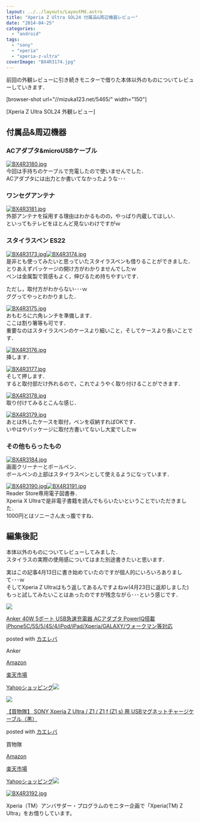 ```yaml
---
layout: ../../layouts/LayoutMd.astro
title: "Xperia Z Ultra SOL24 付属品&周辺機器レビュー"
date: "2014-04-25"
categories: 
  - "android"
tags: 
  - "sony"
  - "xperia"
  - "xperia-z-ultra"
coverImage: "BX4R3174.jpg"
---
```


前回の外観レビューに引き続きモニターで借りた本体以外のものについてレビューしていきます．

\[browser-shot url="//mizuka123.net/5465/" width="150"\]

[Xperia Z Ultra SOL24 外観レビュー]

## 付属品&周辺機器

### ACアダプタ&microUSBケーブル

[![BX4R3180.jpg](/wp/images/13691784145_6342fa4718_b.jpg)](http://www.flickr.com/photos/67522130@N08/13691784145/ "BX4R3180.jpg")  
今回は手持ちのケーブルで充電したので使いませんでした．  
ACアダプタには出力とか書いてなかったような･･･

### ワンセグアンテナ

[![BX4R3181.jpg](/wp/images/13691787675_87eaa00ee4_b.jpg)](http://www.flickr.com/photos/67522130@N08/13691787675/ "BX4R3181.jpg")  
外部アンテナを採用する理由はわかるものの，やっぱり内蔵してほしい．  
といってもテレビをほとんど見ないわけですがｗ

### スタイラスペン ES22

[![BX4R3173.jpg](/wp/images/13691785603_40411045f8_b.jpg)](http://www.flickr.com/photos/67522130@N08/13691785603/ "BX4R3173.jpg")[![BX4R3174.jpg](/wp/images/13692105474_5bda1459dd_b.jpg)](http://www.flickr.com/photos/67522130@N08/13692105474/ "BX4R3174.jpg")  
是非とも使ってみたいと思っていたスタイラスペンも借りることができました．  
とりあえずパッケージの開け方がわかりませんでしたｗ  
ペンは金属製で質感もよく，伸びるため持ちやすいです．

ただし，取付方がわからない･･･ｗ  
ググってやっとわかりました．

[![BX4R3175.jpg](/wp/images/13691795333_1f65015ef7_b.jpg)](http://www.flickr.com/photos/67522130@N08/13691795333/ "BX4R3175.jpg")  
おもむろに六角レンチを準備します．  
ここは割り箸等も可です．  
重要なのはスタイラスペンのケースより細いこと，そしてケースより長いことです．

[![BX4R3176.jpg](/wp/images/13691799213_95b97cd76c_b.jpg)](http://www.flickr.com/photos/67522130@N08/13691799213/ "BX4R3176.jpg")  
挿します．

[![BX4R3177.jpg](/wp/images/13692117554_462f9a9f4f_b.jpg)](http://www.flickr.com/photos/67522130@N08/13692117554/ "BX4R3177.jpg")  
そして押します．  
すると取付部だけ外れるので，これでようやく取り付けることができます．

[![BX4R3178.jpg](/wp/images/13691776135_d6ae312d86_b.jpg)](http://www.flickr.com/photos/67522130@N08/13691776135/ "BX4R3178.jpg")  
取り付けてみるとこんな感じ．

[![BX4R3179.jpg](/wp/images/13691810523_f933104835_b.jpg)](http://www.flickr.com/photos/67522130@N08/13691810523/ "BX4R3179.jpg")  
あとは外したケースを取付，ペンを収納すればOKです．  
いやはやパッケージに取付方書いてないし大変でしたｗ

### その他もらったもの

[![BX4R3184.jpg](/wp/images/13692137834_e31bbfcb64_b.jpg)](http://www.flickr.com/photos/67522130@N08/13692137834/ "BX4R3184.jpg")  
画面クリーナーとボールペン．  
ボールペンの上部はスタイラスペンとして使えるようになっています．

[![BX4R3190.jpg](/wp/images/13691797095_50ccdfb2bb_b.jpg)](http://www.flickr.com/photos/67522130@N08/13691797095/ "BX4R3190.jpg")[![BX4R3191.jpg](/wp/images/13691832883_2502b96ca3_b.jpg)](http://www.flickr.com/photos/67522130@N08/13691832883/ "BX4R3191.jpg")  
Reader Store専用電子図書券．  
Xperia X Ultraで是非電子書籍を読んでもらいたいということでいただきました．  
1000円とはソニーさん太っ腹ですね．

## 編集後記

本体以外のものについてレビューしてみました．  
スタイラスの実際の使用感についてはまた別途書きたいと思います．

実はこの記事4月13日に書き始めていたのですが個人的にいろいろありまして･･･ｗ  
そしてXperia Z Ultraはもう返してあるんですよねｗ(4月23日に返却しました)  
もっと試してみたいことはあったのですが残念ながら･･･という感じです．

[![](/wp/images/31rXhmkJyKL._SL160_.jpg)](https://www.amazon.co.jp/exec/obidos/ASIN/B00GTGETFG/mizuka123-22/ref=nosim/)

[Anker 40W 5ポート USB急速充電器 ACアダプタ PowerIQ搭載 iPhone5C/5S/5/4S/4/iPod/iPad/Xperia/GALAXY/ウォークマン等対応](https://www.amazon.co.jp/exec/obidos/ASIN/B00GTGETFG/mizuka123-22/ref=nosim/)

posted with [カエレバ](http://kaereba.com)

Anker

[Amazon](http://www.amazon.co.jp/gp/search?keywords=iPhone5C%2F5S%2F5%2F4S%2F4%2FiPod%2FiPad%2FXperia%2FGALAXY&__mk_ja_JP=%83J%83%5E%83J%83i&tag=mizuka123-22 "アマゾン")

[楽天市場](http://hb.afl.rakuten.co.jp/hgc/032b53ee.4b34c5ee.0f4a541e.f440145e/?pc=http%3A%2F%2Fsearch.rakuten.co.jp%2Fsearch%2Fmall%2FiPhone5C%252F5S%252F5%252F4S%252F4%252FiPod%252FiPad%252FXperia%252FGALAXY%2F-%2Ff.1-p.1-s.1-sf.0-st.A-v.2%3Fx%3D0%26scid%3Daf_ich_link_urltxt%26m%3Dhttp%3A%2F%2Fm.rakuten.co.jp%2F "楽天市場")

[Yahooショッピング![](//ad.jp.ap.valuecommerce.com/servlet/gifbanner?sid=3066752&pid=881990642)](//ck.jp.ap.valuecommerce.com/servlet/referral?sid=3066752&pid=881990642&vc_url=http%3A%2F%2Fshopping.search.yahoo.co.jp%2Fsearch%3FuIv%3Don%26ei%3DUTF-8%26tab_ex%3Dcommerce%26slider%3D0%26va%3DiPhone5C%252F5S%252F5%252F4S%252F4%252FiPod%252FiPad%252FXperia%252FGALAXY "Yahooショッピング")

[![](/wp/images/41dWRuqP20L._SL160_.jpg)](https://www.amazon.co.jp/exec/obidos/ASIN/B00FWJH3HW/mizuka123-22/ref=nosim/)

[【買物隊】 SONY Xperia Z Ultra / Z1 / Z1 f (Z1 s) 用 USBマグネットチャージケーブル（黒）](https://www.amazon.co.jp/exec/obidos/ASIN/B00FWJH3HW/mizuka123-22/ref=nosim/)

posted with [カエレバ](http://kaereba.com)

買物隊

[Amazon](http://www.amazon.co.jp/gp/search?keywords=SONY%20Xperia%20Z%20Ultra&__mk_ja_JP=%83J%83%5E%83J%83i&tag=mizuka123-22 "アマゾン")

[楽天市場](http://hb.afl.rakuten.co.jp/hgc/032b53ee.4b34c5ee.0f4a541e.f440145e/?pc=http%3A%2F%2Fsearch.rakuten.co.jp%2Fsearch%2Fmall%2FSONY%2520Xperia%2520Z%2520Ultra%2F-%2Ff.1-p.1-s.1-sf.0-st.A-v.2%3Fx%3D0%26scid%3Daf_ich_link_urltxt%26m%3Dhttp%3A%2F%2Fm.rakuten.co.jp%2F "楽天市場")

[Yahooショッピング![](//ad.jp.ap.valuecommerce.com/servlet/gifbanner?sid=3066752&pid=881990642)](//ck.jp.ap.valuecommerce.com/servlet/referral?sid=3066752&pid=881990642&vc_url=http%3A%2F%2Fshopping.search.yahoo.co.jp%2Fsearch%3FuIv%3Don%26ei%3DUTF-8%26tab_ex%3Dcommerce%26slider%3D0%26va%3DSONY%2520Xperia%2520Z%2520Ultra "Yahooショッピング")

[![BX4R3192.jpg](/wp/images/13692152354_81357a783d_b.jpg)](http://www.flickr.com/photos/67522130@N08/13692152354/ "BX4R3192.jpg")

Xperia（TM）アンバサダー・プログラムのモニター企画で「Xperia(TM) Z Ultra」をお借りしています。
